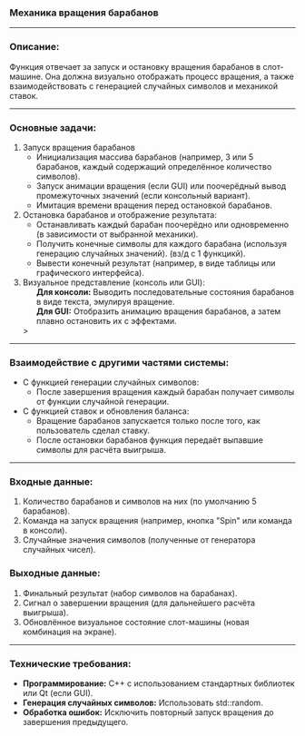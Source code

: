 <h3>Механика вращения барабанов</h3>
<hr>
<h3>Описание:</h3>
<p>Функция отвечает за запуск и остановку вращения барабанов в слот-машине. Она должна визуально отображать процесс вращения, а также взаимодействовать с генерацией случайных символов и механикой ставок.</p>
<hr>
<h3>Основные задачи:</h3>
<ol><li>Запуск вращения барабанов
<ul><li>Инициализация массива барабанов (например, 3 или 5 барабанов, каждый содержащий определённое количество символов).</li>
  <li>Запуск анимации вращения (если GUI) или поочерёдный вывод промежуточных значений (если консольный вариант).</li>
  <li>Имитация времени вращения перед остановкой барабанов.</li>
</ul>
  
</li>
<li>Остановка барабанов и отображение результата:
<ul><li>Останавливать каждый барабан поочерёдно или одновременно (в зависимости от выбранной механики).</li>
<li>Получить конечные символы для каждого барабана (используя генерацию случайных значений). (вз/д с 1 функцикй).</li>
<li>Вывести конечный результат (например, в виде таблицы или графического интерфейса).</li>
</ul>
</li>
<li>Визуальное представление (консоль или GUI):
  <ul><b>Для консоли:</b> Выводить последовательные состояния барабанов в виде текста, эмулируя вращение.</ul>
  <ul><b>Для GUI:</b> Отобразить анимацию вращения барабанов, а затем плавно остановить их с эффектами.
</ul>
</li>>
</ol>

<hr>
<h3>Взаимодействие с другими частями системы:</h3>
<ul><li>С функцией генерации случайных символов: <ul>
  <li>После завершения вращения каждый барабан получает символы от функции случайной генерации.</li>
</ul>
</li>
<li> С функцией ставок и обновления баланса:
  <ul><li>Вращение барабанов запускается только после того, как пользователь сделал ставку.</li>
    <li>После остановки барабанов функция передаёт выпавшие символы для расчёта выигрыша.</li>
  </ul>
</li>
</ul>

<hr>
<h3>Входные данные:</h3>
<ol><li>Количество барабанов и символов на них (по умолчанию 5 барабанов).</li>
  <li>Команда на запуск вращения (например, кнопка "Spin" или команда в консоли).</li>
  <li>Случайные значения символов (полученные от генератора случайных чисел).</li>
</ol>

<h3>Выходные данные:</h3>
<ol><li>Финальный результат (набор символов на барабанах).</li>
  <li>Сигнал о завершении вращения (для дальнейшего расчёта выигрыша).</li>
  <li>Обновлённое визуальное состояние слот-машины (новая комбинация на экране).</li>
</ol>

<hr>
<h3>Технические требования:</h3>
<ul>
  <li><b>Программирование:</b> C++ с использованием стандартных библиотек или Qt (если GUI).</li>
  <li><b>Генерация случайных символов:</b> Использовать std::random.</li>
  <li><b>Обработка ошибок:</b> Исключить повторный запуск вращения до завершения предыдущего.</li>
</ul>
